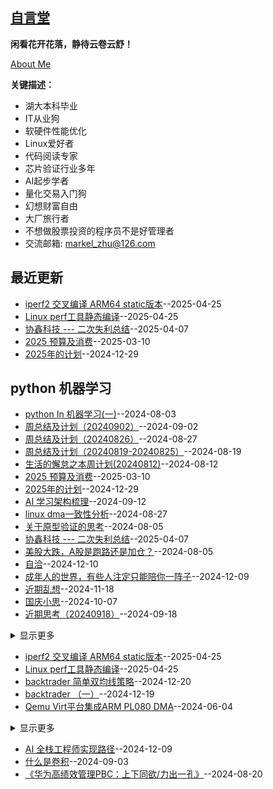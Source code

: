 ## [自言堂](https://github.com/Jared-ZDC/markel)
**闲看花开花落，静待云卷云舒！**

[About Me](https://markel.top/about/index.html)


**关键描述：**

* 湖大本科毕业
* IT从业狗
* 软硬件性能优化
* Linux爱好者
* 代码阅读专家
* 芯片验证行业多年
* AI起步学者
* 量化交易入门狗
* 幻想财富自由
* 大厂旅行者
* 不想做股票投资的程序员不是好管理者
* 交流邮箱: markel_zhu@126.com

## 最近更新
- [iperf2 交叉编译 ARM64 static版本](https://github.com/Jared-ZDC/markel/issues/52)--2025-04-25
- [Linux perf工具静态编译](https://github.com/Jared-ZDC/markel/issues/51)--2025-04-25
- [协鑫科技 --- 二次失利总结](https://github.com/Jared-ZDC/markel/issues/50)--2025-04-07
- [2025 预算及消费](https://github.com/Jared-ZDC/markel/issues/49)--2025-03-10
- [2025年的计划](https://github.com/Jared-ZDC/markel/issues/48)--2024-12-29
## python 机器学习
- [python In 机器学习(一)](https://github.com/Jared-ZDC/markel/issues/24)--2024-08-03
- [周总结及计划（20240902）](https://github.com/Jared-ZDC/markel/issues/34)--2024-09-02
- [周总结及计划（20240826）](https://github.com/Jared-ZDC/markel/issues/33)--2024-08-27
- [周总结及计划（20240819-20240825）](https://github.com/Jared-ZDC/markel/issues/30)--2024-08-19
- [生活的懈怠之本周计划(20240812)](https://github.com/Jared-ZDC/markel/issues/29)--2024-08-12
- [2025 预算及消费](https://github.com/Jared-ZDC/markel/issues/49)--2025-03-10
- [2025年的计划](https://github.com/Jared-ZDC/markel/issues/48)--2024-12-29
- [AI 学习架构梳理](https://github.com/Jared-ZDC/markel/issues/36)--2024-09-12
- [linux dma一致性分析](https://github.com/Jared-ZDC/markel/issues/32)--2024-08-27
- [关于原型验证的思考](https://github.com/Jared-ZDC/markel/issues/25)--2024-08-05
- [协鑫科技 --- 二次失利总结](https://github.com/Jared-ZDC/markel/issues/50)--2025-04-07
- [美股大跌，A股是跑路还是加仓？](https://github.com/Jared-ZDC/markel/issues/26)--2024-08-05
- [自洽](https://github.com/Jared-ZDC/markel/issues/45)--2024-12-10
- [成年人的世界，有些人注定只能陪你一阵子](https://github.com/Jared-ZDC/markel/issues/44)--2024-12-09
- [近期乱想](https://github.com/Jared-ZDC/markel/issues/42)--2024-11-18
- [国庆小思](https://github.com/Jared-ZDC/markel/issues/40)--2024-10-07
- [近期思考（20240918）](https://github.com/Jared-ZDC/markel/issues/38)--2024-09-18
<details><summary>显示更多</summary>

- [始于颜值，忠于人品，陷于才华](https://github.com/Jared-ZDC/markel/issues/37)--2024-09-12
- [高级别同学的汰换沟通策略梳理](https://github.com/Jared-ZDC/markel/issues/28)--2024-08-12
- [目标140斤以内，是不是3个月内可实现的？](https://github.com/Jared-ZDC/markel/issues/27)--2024-08-08
- [聊一聊职业机会](https://github.com/Jared-ZDC/markel/issues/16)--2024-06-04
</details>

- [iperf2 交叉编译 ARM64 static版本](https://github.com/Jared-ZDC/markel/issues/52)--2025-04-25
- [Linux perf工具静态编译](https://github.com/Jared-ZDC/markel/issues/51)--2025-04-25
- [backtrader 简单双均线策略](https://github.com/Jared-ZDC/markel/issues/47)--2024-12-20
- [backtrader （一）](https://github.com/Jared-ZDC/markel/issues/46)--2024-12-19
- [Qemu Virt平台集成ARM PL080 DMA](https://github.com/Jared-ZDC/markel/issues/15)--2024-06-04
<details><summary>显示更多</summary>

- [交叉编译Openblas库](https://github.com/Jared-ZDC/markel/issues/14)--2024-06-03
</details>

- [AI 全栈工程师实现路径](https://github.com/Jared-ZDC/markel/issues/43)--2024-12-09
- [什么是卷积](https://github.com/Jared-ZDC/markel/issues/35)--2024-09-03
- [《华为高绩效管理PBC：上下同欲/力出一孔》](https://github.com/Jared-ZDC/markel/issues/31)--2024-08-20
